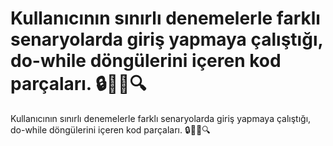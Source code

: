 # Kullanıcının sınırlı denemelerle farklı senaryolarda giriş yapmaya çalıştığı, do-while döngülerini içeren kod parçaları. 🔒🔐🧠🔍
Kullanıcının sınırlı denemelerle farklı senaryolarda giriş yapmaya çalıştığı, do-while döngülerini içeren kod parçaları. 🔒🔐🧠🔍

